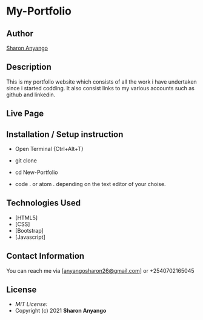 # My-Portfolio

## Author

[Sharon Anyango]()



## Description
This is my portfolio website which consists of all the work i have undertaken since i started codding. It also consist links to my various accounts such as github and linkedin.




## Live Page 


## Installation / Setup instruction
* Open Terminal {Ctrl+Alt+T}

* git clone 

* cd New-Portfolio

* code . or atom . depending on the text editor of your choise.

## Technologies Used

* [HTML5]
* [CSS]
* [Bootstrap]
* [Javascript]



## Contact Information 

You can reach me via [anyangosharon26@gmail.com] or +2540702165045

## License
* *MIT License:*
* Copyright (c) 2021 **Sharon Anyango**
